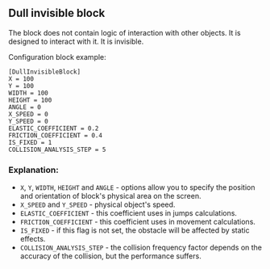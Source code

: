  ## Dull invisible block

 The block does not contain logic of interaction with other objects. It is designed to interact with it. It is invisible.

 Configuration block example:

    [DullInvisibleBlock]
    X = 100
    Y = 100
    WIDTH = 100
    HEIGHT = 100
    ANGLE = 0
    X_SPEED = 0
    Y_SPEED = 0
    ELASTIC_COEFFICIENT = 0.2
    FRICTION_COEFFICIENT = 0.4
    IS_FIXED = 1
    COLLISION_ANALYSIS_STEP = 5

 ### Explanation:

 * `X`, `Y`, `WIDTH`, `HEIGHT` and `ANGLE` - options allow you to specify the position and orientation of block's physical area on the screen.
 * `X_SPEED` and `Y_SPEED` - physical object's speed.
 * `ELASTIC_COEFFICIENT` - this coefficient uses in jumps calculations.
 * `FRICTION_COEFFICIENT` - this coefficient uses in movement calculations.
 * `IS_FIXED` - if this flag is not set, the obstacle will be affected by static effects.
 * `COLLISION_ANALYSIS_STEP` - the collision frequency factor depends on the accuracy of the collision, but the performance suffers.